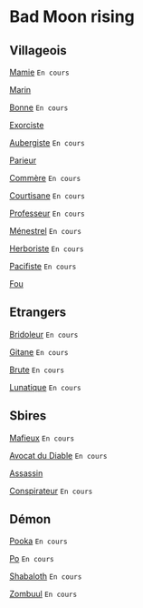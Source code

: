 # Bad Moon rising

## Villageois

[Mamie](https://brain-academy.github.io/wiki/blood-on-the-clocktower/roles/mamie) `En cours`

[Marin](https://brain-academy.github.io/wiki/blood-on-the-clocktower/roles/marin)

[Bonne](https://brain-academy.github.io/wiki/blood-on-the-clocktower/roles/bonne) `En cours`

[Exorciste](https://brain-academy.github.io/wiki/blood-on-the-clocktower/roles/exorciste)

[Aubergiste](https://brain-academy.github.io/wiki/blood-on-the-clocktower/roles/aubergiste) `En cours`

[Parieur](https://brain-academy.github.io/wiki/blood-on-the-clocktower/roles/parieur)

[Commère](https://brain-academy.github.io/wiki/blood-on-the-clocktower/roles/commere) `En cours`

[Courtisane](https://brain-academy.github.io/wiki/blood-on-the-clocktower/roles/courtisane) `En cours`

[Professeur](https://brain-academy.github.io/wiki/blood-on-the-clocktower/roles/professeur) `En cours`

[Ménestrel](https://brain-academy.github.io/wiki/blood-on-the-clocktower/roles/menestrel) `En cours`

[Herboriste](https://brain-academy.github.io/wiki/blood-on-the-clocktower/roles/herboriste) `En cours`

[Pacifiste](https://brain-academy.github.io/wiki/blood-on-the-clocktower/roles/pacifiste) `En cours`

[Fou](https://brain-academy.github.io/wiki/blood-on-the-clocktower/roles/fou)

## Etrangers

[Bridoleur](https://brain-academy.github.io/wiki/blood-on-the-clocktower/roles/bricoleur) `En cours`

[Gitane](https://brain-academy.github.io/wiki/blood-on-the-clocktower/roles/gitane) `En cours`

[Brute](https://brain-academy.github.io/wiki/blood-on-the-clocktower/roles/brute) `En cours`

[Lunatique](https://brain-academy.github.io/wiki/blood-on-the-clocktower/roles/lunatique) `En cours`

## Sbires

[Mafieux](https://brain-academy.github.io/wiki/blood-on-the-clocktower/roles/mafieux) `En cours`

[Avocat du Diable](https://brain-academy.github.io/wiki/blood-on-the-clocktower/roles/avocatdudiable) `En cours`

[Assassin](https://brain-academy.github.io/wiki/blood-on-the-clocktower/roles/assassin)

[Conspirateur](https://brain-academy.github.io/wiki/blood-on-the-clocktower/roles/conspirateur) `En cours`

## Démon

[Pooka](https://brain-academy.github.io/wiki/blood-on-the-clocktower/roles/pooka) `En cours`

[Po](https://brain-academy.github.io/wiki/blood-on-the-clocktower/roles/po) `En cours`

[Shabaloth](https://brain-academy.github.io/wiki/blood-on-the-clocktower/roles/shabaloth) `En cours`

[Zombuul](https://brain-academy.github.io/wiki/blood-on-the-clocktower/roles/zombuul) `En cours`

